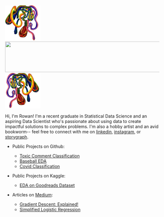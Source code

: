 <img src="rainbow2_transparent.png" width="115" height="115">   <img src="http://i.picasion.com/gl/91/fjNj.gif" width="550" height="100">                              <img src="rainbow1_transparent.png" width="115" height="115">

Hi, I'm Rowan! I'm a recent graduate in Statistical Data Science and an aspiring Data Scientist who's passionate about using data to create impactful solutions to complex problems. I'm also a hobby artist and an avid bookworm-- feel free to connect with me on [linkedin](https://www.linkedin.com/in/rowan-curry/), [instagram](https://www.instagram.com/drawingsofsouls/), or [storygraph](https://app.thestorygraph.com/).

- Public Projects on Github:
  - [Toxic Comment Classification](https://github.com/rowancurry/toxic-comment-svm)
  - [Baseball EDA](https://rowancurry.github.io/baseball/baseball_exploration.html)
  - [Covid Classification](https://github.com/rowancurry/covid-classification)

- Public Projects on Kaggle:
  - [EDA on Goodreads Dataset](https://www.kaggle.com/rowancurry/eda-on-goodreads-dataset/notebook)
  
- Articles on [Medium](https://medium.com/@curryrowan):
  - [Gradient Descent: Explained!](https://medium.com/@curryrowan/gradient-descent-explained-c3eaa2566c27)
  - [Simplified Logistic Regression](https://medium.com/@curryrowan/simplified-logistic-regression-classification-with-categorical-variables-in-python-1ce50c4b137)
  
